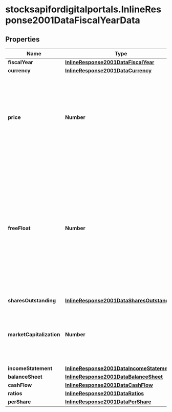 # stocksapifordigitalportals.InlineResponse2001DataFiscalYearData

## Properties

Name | Type | Description | Notes
------------ | ------------- | ------------- | -------------
**fiscalYear** | [**InlineResponse2001DataFiscalYear**](InlineResponse2001DataFiscalYear.md) |  | [optional] 
**currency** | [**InlineResponse2001DataCurrency**](InlineResponse2001DataCurrency.md) |  | [optional] 
**price** | **Number** | End-of-day price as of the end of the fiscal year. It is used for calculation of all price-related data items corresponding to the end of the fiscal year. | [optional] 
**freeFloat** | **Number** | Free float, which is the number of shares outstanding available for trading to the public. Closely-held shares (e.g. held by a majority investor) and temporarily restricted shares (e.g. due to insider lock-up periods) are not part of the free float. | [optional] 
**sharesOutstanding** | [**InlineResponse2001DataSharesOutstanding**](InlineResponse2001DataSharesOutstanding.md) |  | [optional] 
**marketCapitalization** | **Number** | Market capitalization, which is the market value of the shares outstanding over all types of shares of the company. | [optional] 
**incomeStatement** | [**InlineResponse2001DataIncomeStatement**](InlineResponse2001DataIncomeStatement.md) |  | [optional] 
**balanceSheet** | [**InlineResponse2001DataBalanceSheet**](InlineResponse2001DataBalanceSheet.md) |  | [optional] 
**cashFlow** | [**InlineResponse2001DataCashFlow**](InlineResponse2001DataCashFlow.md) |  | [optional] 
**ratios** | [**InlineResponse2001DataRatios**](InlineResponse2001DataRatios.md) |  | [optional] 
**perShare** | [**InlineResponse2001DataPerShare**](InlineResponse2001DataPerShare.md) |  | [optional] 


